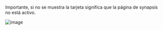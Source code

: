 Importante, si no se muestra la tarjeta significa que la página de synapsis no está activo.

![image](https://github.com/user-attachments/assets/80ba5b09-b307-4e79-873a-0b230a80428a)
